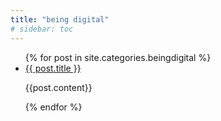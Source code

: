 ```yaml
---
title: "being digital"
# sidebar: toc
---
```


<ul>
  {% for post in site.categories.beingdigital %}
    <li>
      <a href="{{ post.url }}">{{ post.title }}</a>
    </li>
    <p>
    {{post.content}}
    </p>
  {% endfor %}
</ul>